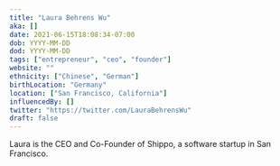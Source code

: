 ```yaml
---
title: "Laura Behrens Wu"
aka: []
date: 2021-06-15T18:08:34-07:00
dob: YYYY-MM-DD
dod: YYYY-MM-DD
tags: ["entrepreneur", "ceo", "founder"]
website: ""
ethnicity: ["Chinese", "German"]
birthLocation: "Germany"
location: ["San Francisco, California"]
influencedBy: []
twitter: "https://twitter.com/LauraBehrensWu"
draft: false
---
```


Laura is the CEO and Co-Founder of Shippo, a software startup in San Francisco.
